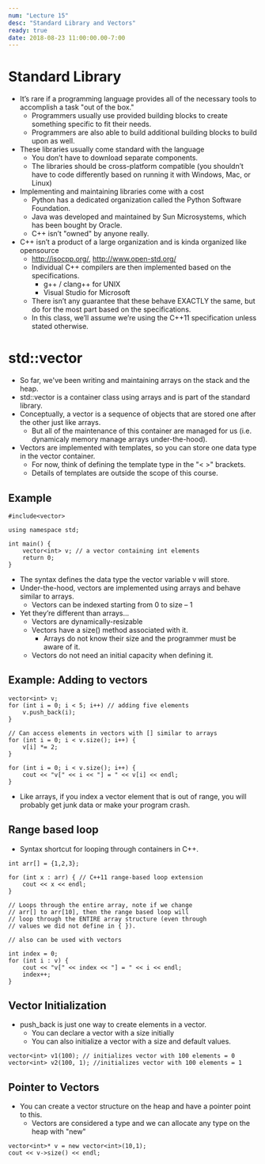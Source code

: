 ```yaml
---
num: "Lecture 15"
desc: "Standard Library and Vectors"
ready: true
date: 2018-08-23 11:00:00.00-7:00
---
```


# Standard Library

* It’s rare if a programming language provides all of the necessary tools to accomplish a task "out of the box."
	* Programmers usually use provided building blocks to create something specific to fit their needs.
	* Programmers are also able to build additional building blocks to build upon as well.
* These libraries usually come standard with the language
	* You don’t have to download separate components.
	* The libraries should be cross-platform compatible (you shouldn’t have to code differently based on running it with Windows, Mac, or Linux)
* Implementing and maintaining libraries come with a cost
	* Python has a dedicated organization called the Python Software Foundation.
	* Java was developed and maintained by Sun Microsystems, which has been bought by Oracle.
	* C++ isn’t "owned" by anyone really.
* C++ isn’t a product of a large organization and is kinda organized like opensource
	* http://isocpp.org/, http://www.open-std.org/
	* Individual C++ compilers are then implemented based on the specifications.
		* g++ / clang++ for UNIX
		* Visual Studio for Microsoft
	* There isn’t any guarantee that these behave EXACTLY the same, but do for the most part based on the specifications.
	* In this class, we’ll assume we’re using the C++11 specification unless stated otherwise.

# std::vector
	
* So far, we've been writing and maintaining arrays on the stack and the heap.
* std::vector is a container class using arrays and is part of the standard library.
* Conceptually, a vector is a sequence of objects that are stored one after the other just like arrays.
	* But all of the maintenance of this container are managed for us (i.e. dynamicaly memory manage arrays under-the-hood).
* Vectors are implemented with templates, so you can store one data type in the vector container.
	* For now, think of defining the template type in the "< >" brackets.
	* Details of templates are outside the scope of this course.

## Example

```
#include<vector>

using namespace std;

int main() {
	vector<int> v; // a vector containing int elements
	return 0;
}
```

* The <int> syntax defines the data type the vector variable v will store.
* Under-the-hood, vectors are implemented using arrays and behave similar to arrays.
	* Vectors can be indexed starting from 0 to size – 1
* Yet they’re different than arrays…
	* Vectors are dynamically-resizable
	* Vectors have a size() method associated with it.
		* Arrays do not know their size and the programmer must be aware of it.
	* Vectors do not need an initial capacity when defining it.

## Example: Adding to vectors

```
vector<int> v;
for (int i = 0; i < 5; i++) // adding five elements
	v.push_back(i);
}

// Can access elements in vectors with [] similar to arrays
for (int i = 0; i < v.size(); i++) {
	v[i] *= 2;
}

for (int i = 0; i < v.size(); i++) {
	cout << "v[" << i << "] = " << v[i] << endl;
}
```

* Like arrays, if you index a vector element that is out of range, you will probably get junk data or make your program crash.

## Range based loop

* Syntax shortcut for looping through containers in C++.

```
int arr[] = {1,2,3};

for (int x : arr) { // C++11 range-based loop extension
	cout << x << endl;
}

// Loops through the entire array, note if we change
// arr[] to arr[10], then the range based loop will
// loop through the ENTIRE array structure (even through
// values we did not define in { }).

// also can be used with vectors

int index = 0;
for (int i : v) {
	cout << "v[" << index << "] = " << i << endl;
	index++;
}
```

## Vector Initialization

* push_back is just one way to create elements in a vector.
	* You can declare a vector with a size initially
	* You can also initialize a vector with a size and default values.

```
vector<int> v1(100); // initializes vector with 100 elements = 0
vector<int> v2(100, 1); //initializes vector with 100 elements = 1
```

## Pointer to Vectors

* You can create a vector structure on the heap and have a pointer point to this.
	* Vectors are considered a type and we can allocate any type on the heap with "new"

```
vector<int>* v = new vector<int>(10,1);
cout << v->size() << endl;
```











